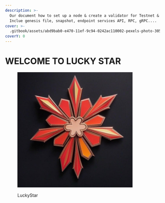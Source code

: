 ```yaml
---
description: >-
  Our document how to set up a node & create a validator for Testnet & Mainnet.
  Inclue genesis file, snapshot, endpoint services API, RPC, gRPC....
cover: >-
  .gitbook/assets/abd9bab0-e470-11ef-9c94-0242ac110002-pexels-photo-30547576.jpeg
coverY: 0
---
```


# WELCOME TO LUCKY STAR

<figure><img src=".gitbook/assets/LuckyStar.jpg" alt="" width="375"><figcaption><p>LuckyStar</p></figcaption></figure>
